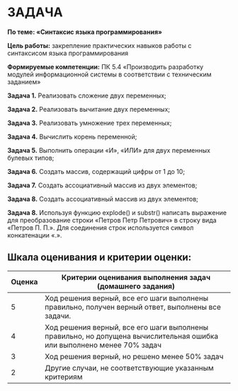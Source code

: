# ЗАДАЧА

**По теме: «Синтаксис языка программирования»**

**Цель работы:** закрепление практических навыков работы с синтаксисом языка программирования

**Формируемые компетенции:** ПК 5.4 «Производить разработку модулей информационной системы в соответствии с техническим заданием»

**Задача 1.** Реализовать сложение двух переменных;

**Задача 2.** Реализовать вычитание двух переменных;

**Задача 3.** Реализовать умножение трех переменных;

**Задача 4.** Вычислить корень переменной;

**Задача 5.** Выполнить операции «И», «ИЛИ» для двух переменных булевых типов;

**Задача 6.** Создать массив, содержащий цифры от 1 до 10;

**Задача 7.** Создать ассоциативный массив из двух элементов;

**Задача 8.** Создать ассоциативный массив из двух элементов;

**Задача 8.** Используя функцию explode() и substr() написать выражение для преобразование строки «Петров Петр Петрович» в строку вида «Петров П. П.». Для соединения строк используется символ конкатенации «.».
## Шкала оценивания и критерии оценки:

| Оценка  | Критерии оценивания выполнения задач (домашнего задания) |
| :------------- | ------------- |
| 5  | Ход решения верный, все его шаги выполнены правильно, получен верный ответ, выполнены все задачи.  |
| 4  | Ход решения верный, все его шаги выполнены правильно, но допущена вычислительная ошибка или выполнено менее 70% задач  |
| 3  | Ход решения верный, но решено менее 50% задач  |
| 2  | Другие случаи, не соответствующие указанным критериям  |

 